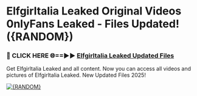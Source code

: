 # Elfgirltalia Leaked Original Videos 0nlyFans Leaked - Files Updated! ({RANDOM})

<h3>🔴 CLICK HERE 🌐==►► <a href="https://betterlinks.top/A2PfLJ" rel="nofollow">Elfgirltalia Leaked Updated Files</a></h3>

Get Elfgirltalia Leaked and all content. Now you can access all videos and pictures of Elfgirltalia Leaked. New Updated Files 2025!

[![{RANDOM}](https://i.imgur.com/ppqm5kG.gif)](https://betterlinks.top/A2PfLJ)